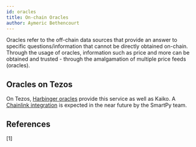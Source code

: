 ```yaml
---
id: oracles
title: On-chain Oracles
author: Aymeric Bethencourt
---
```


Oracles refer to the off-chain data sources that provide an answer to specific questions/information that cannot be directly obtained on-chain. Through the usage of oracles, information such as price and more can be obtained and trusted - through the amalgamation of multiple price feeds (oracles).

## Oracles on Tezos
On Tezos, [Harbinger oracles](https://medium.com/@Blockscale/introducing-harbinger-a-self-sustaining-price-oracle-for-tezos-7cab5c9971d) provide this service as well as Kaiko. A [Chainlink integration](https://www.coindesk.com/tezos-blockchain-chainlink-oracle-services) is expected in the near future by the SmartPy team. 

## References

[1] 